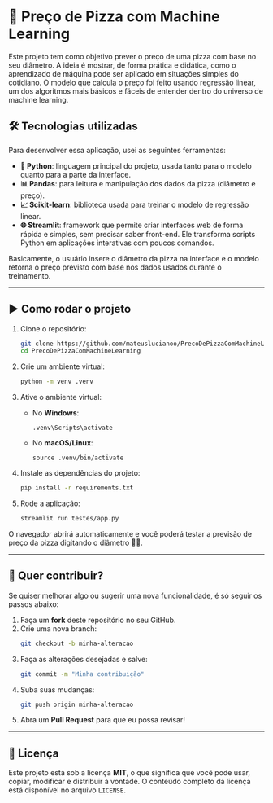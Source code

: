 # 🍕 Preço de Pizza com Machine Learning

Este projeto tem como objetivo prever o preço de uma pizza com base no seu diâmetro. A ideia é mostrar, de forma prática e didática, como o aprendizado de máquina pode ser aplicado em situações simples do cotidiano. O modelo que calcula o preço foi feito usando regressão linear, um dos algoritmos mais básicos e fáceis de entender dentro do universo de machine learning.

## 🛠️ Tecnologias utilizadas

Para desenvolver essa aplicação, usei as seguintes ferramentas:

- **🐍 Python**: linguagem principal do projeto, usada tanto para o modelo quanto para a parte da interface.  
- **📊 Pandas**: para leitura e manipulação dos dados da pizza (diâmetro e preço).  
- **📈 Scikit-learn**: biblioteca usada para treinar o modelo de regressão linear.  
- **🌐 Streamlit**: framework que permite criar interfaces web de forma rápida e simples, sem precisar saber front-end. Ele transforma scripts Python em aplicações interativas com poucos comandos.

Basicamente, o usuário insere o diâmetro da pizza na interface e o modelo retorna o preço previsto com base nos dados usados durante o treinamento.

---

## ▶️ Como rodar o projeto

1. Clone o repositório:  
   ```bash
   git clone https://github.com/mateuslucianoo/PrecoDePizzaComMachineLearning.git
   cd PrecoDePizzaComMachineLearning
   ```

2. Crie um ambiente virtual:  
   ```bash
   python -m venv .venv
   ```

3. Ative o ambiente virtual:  
   - No **Windows**:  
     ```
     .venv\Scripts\activate
     ```  
   - No **macOS/Linux**:  
     ```
     source .venv/bin/activate
     ```

4. Instale as dependências do projeto:  
   ```bash
   pip install -r requirements.txt
   ```

5. Rode a aplicação:  
   ```bash
   streamlit run testes/app.py
   ```

O navegador abrirá automaticamente e você poderá testar a previsão de preço da pizza digitando o diâmetro 🍕📏.

---

## 🤝 Quer contribuir?

Se quiser melhorar algo ou sugerir uma nova funcionalidade, é só seguir os passos abaixo:

1. Faça um **fork** deste repositório no seu GitHub.
2. Crie uma nova branch:  
   ```bash
   git checkout -b minha-alteracao
   ```
3. Faça as alterações desejadas e salve:  
   ```bash
   git commit -m "Minha contribuição"
   ```
4. Suba suas mudanças:  
   ```bash
   git push origin minha-alteracao
   ```
5. Abra um **Pull Request** para que eu possa revisar!

---

## 📄 Licença

Este projeto está sob a licença **MIT**, o que significa que você pode usar, copiar, modificar e distribuir à vontade. O conteúdo completo da licença está disponível no arquivo `LICENSE`.
